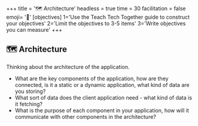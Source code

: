 +++
title = '🗺️ Architecture'
headless = true
time = 30
facilitation = false
emoji= '🧩'
[objectives]
    1='Use the Teach Tech Together guide to construct your objectives'
    2='Limit the objectives to 3-5 items'
    3='Write objectives you can measure'
+++

## 🗺️ Architecture

Thinking about the architecture of the application.

- What are the key components of the application, how are they connected, is it a static or a dynamic application, what kind of data are you storing?
- What sort of data does the client application need - what kind of data is it fetching?
- What is the purpose of each component in your application, how will it communicate with other components in the architecture?
